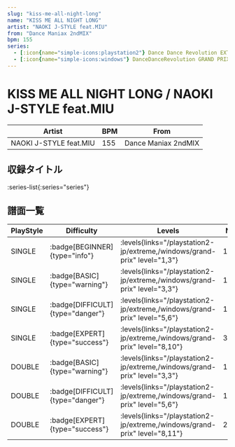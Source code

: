 ```yaml
---
slug: "kiss-me-all-night-long"
name: "KISS ME ALL NIGHT LONG"
artist: "NAOKI J-STYLE feat.MIU"
from: "Dance Maniax 2ndMIX"
bpm: 155
series:
  - [:icon{name="simple-icons:playstation2"} Dance Dance Revolution EXTREME :icon{name="flag:jp-4x3"}](/playstation2-jp/extreme)
  - [:icon{name="simple-icons:windows"} DanceDanceRevolution GRAND PRIX (グランプリプレー)](/windows/grand-prix)
---
```


# KISS ME ALL NIGHT LONG / NAOKI J-STYLE feat.MIU

|Artist|BPM|From|
|------|---|----|
|NAOKI J-STYLE feat.MIU|155|Dance Maniax 2ndMIX|

## 収録タイトル

:series-list{:series="series"}

## 譜面一覧

|PlayStyle|Difficulty|Levels|Notes|Movie|
|---------|----------|------|-----|-----|
|SINGLE| :badge[BEGINNER]{type="info"}| :levels{links="/playstation2-jp/extreme,/windows/grand-prix" level="1,3"}|106/0||
|SINGLE| :badge[BASIC]{type="warning"}| :levels{links="/playstation2-jp/extreme,/windows/grand-prix" level="3,3"}|116/4||
|SINGLE| :badge[DIFFICULT]{type="danger"}| :levels{links="/playstation2-jp/extreme,/windows/grand-prix" level="5,6"}|193/13||
|SINGLE| :badge[EXPERT]{type="success"}| :levels{links="/playstation2-jp/extreme,/windows/grand-prix" level="8,10"}|316/10||
|DOUBLE| :badge[BASIC]{type="warning"}| :levels{links="/playstation2-jp/extreme,/windows/grand-prix" level="3,3"}|130/6||
|DOUBLE| :badge[DIFFICULT]{type="danger"}| :levels{links="/playstation2-jp/extreme,/windows/grand-prix" level="5,6"}|197/13||
|DOUBLE| :badge[EXPERT]{type="success"}| :levels{links="/playstation2-jp/extreme,/windows/grand-prix" level="8,11"}|291/15||
